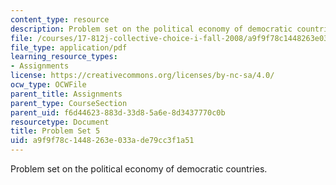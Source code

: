 ```yaml
---
content_type: resource
description: Problem set on the political economy of democratic countries.
file: /courses/17-812j-collective-choice-i-fall-2008/a9f9f78c1448263e033ade79cc3f1a51_pset5.pdf
file_type: application/pdf
learning_resource_types:
- Assignments
license: https://creativecommons.org/licenses/by-nc-sa/4.0/
ocw_type: OCWFile
parent_title: Assignments
parent_type: CourseSection
parent_uid: f6d44623-883d-33d8-5a6e-8d3437770c0b
resourcetype: Document
title: Problem Set 5
uid: a9f9f78c-1448-263e-033a-de79cc3f1a51
---
```

Problem set on the political economy of democratic countries.